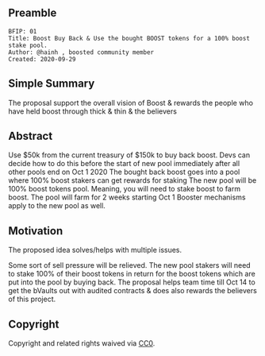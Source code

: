 ## Preamble

    BFIP: 01
    Title: Boost Buy Back & Use the bought BOOST tokens for a 100% boost stake pool.
    Author: @hainh , boosted community member
    Created: 2020-09-29

## Simple Summary

The proposal support the overall vision of Boost & rewards the people who have held boost through thick & thin & the believers

## Abstract

Use $50k from the current treasury of $150k to buy back boost. Devs can decide how to do this before the start of new pool immediately after all other pools end on Oct 1 2020
The bought back boost goes into a pool where 100% boost stakers can get rewards for staking
The new pool will be 100% boost tokens pool. Meaning, you will need to stake boost to farm boost.
The pool will farm for 2 weeks starting Oct 1
Booster mechanisms apply to the new pool as well.

## Motivation

The proposed idea solves/helps with multiple issues.

Some sort of sell pressure will be relieved. The new pool stakers will need to stake 100% of their boost tokens in return for the boost tokens which are put into the pool by buying back.
The proposal helps team time till Oct 14 to get the bVaults out with audited contracts & does also rewards the believers of this project.

## Copyright

Copyright and related rights waived via [CC0](https://creativecommons.org/publicdomain/zero/1.0/).
